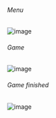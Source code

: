 ###### Menu
 ![image](https://user-images.githubusercontent.com/71222521/193274683-24e17f85-6dad-4f4f-be2e-03bd8f4db58a.png)
###### Game
 ![image](https://user-images.githubusercontent.com/71222521/193274872-3cde648d-51d5-4eb6-824d-3634224148a9.png)
###### Game finished
 ![image](https://user-images.githubusercontent.com/71222521/193275392-5c5721ad-6002-4ed3-be40-9d1eb4ed1715.png)
